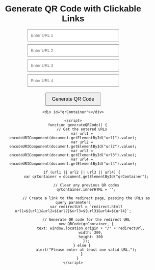<!DOCTYPE html>
<html lang="en">
<head>
    <meta charset="UTF-8">
    <meta name="viewport" content="width=device-width, initial-scale=1.0">
    <title>Generate QR Code with Clickable Links</title>
    <style>
        body {
            font-family: Arial, sans-serif;
            text-align: center;
            margin-top: 50px;
        }
        input[type="text"] {
            padding: 10px;
            width: 300px;
            margin-bottom: 10px;
        }
        button {
            padding: 10px 20px;
            font-size: 16px;
            cursor: pointer;
            margin-top: 10px;
        }
        #qrContainer {
            margin-top: 20px;
        }
    </style>
    <script src="https://cdnjs.cloudflare.com/ajax/libs/qrcodejs/1.0.0/qrcode.min.js"></script>
</head>
<body>
    <h1>Generate QR Code with Clickable Links</h1>
    <input type="text" id="url1" placeholder="Enter URL 1"><br>
    <input type="text" id="url2" placeholder="Enter URL 2"><br>
    <input type="text" id="url3" placeholder="Enter URL 3"><br>
    <input type="text" id="url4" placeholder="Enter URL 4"><br>
    <button onclick="generateQRCode()">Generate QR Code</button>
    
    <div id="qrContainer"></div>

    <script>
        function generateQRCode() {
            // Get the entered URLs
            var url1 = encodeURIComponent(document.getElementById("url1").value);
            var url2 = encodeURIComponent(document.getElementById("url2").value);
            var url3 = encodeURIComponent(document.getElementById("url3").value);
            var url4 = encodeURIComponent(document.getElementById("url4").value);

            if (url1 || url2 || url3 || url4) {
                var qrContainer = document.getElementById("qrContainer");

                // Clear any previous QR codes
                qrContainer.innerHTML = '';

                // Create a link to the redirect page, passing the URLs as query parameters
                var redirectUrl = `redirect.html?url1=${url1}&url2=${url2}&url3=${url3}&url4=${url4}`;

                // Generate QR code for the redirect URL
                new QRCode(qrContainer, {
                    text: window.location.origin + "/" + redirectUrl,
                    width: 300,
                    height: 300
                });
            } else {
                alert("Please enter at least one valid URL.");
            }
        }
    </script>
</body>
</html>
